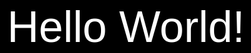 <html lang="en">
<head>
    <meta charset="UTF-8">
    <meta name="viewport" content="width=device-width, initial-scale=1.0">
    <title>Flashing Splash Screen</title> 
    <style>
        #splash-screen {
            position: fixed;
            top: 0;
            left: 0;
            width: 100%;
            height: 100%;
            background-color: black;
            color: white; 
            display: flex;
            justify-content: center;
            align-items: center;
            z-index: 100;
            font-size: 5em; 
        }
body {
            background-color: lightgray;
            margin: 0;
            font-family: Arial, sans-serif;
        }
#sidebar {
        width: 250px; 
        height:100%;
        background-color: black;
        position: fixed;
        top:0;   
        left:0;
         color: white; 
        padding-top:10px;  
        padding-left:10px;
        box-sizing: border-box;       
        }
  #sidebar a {
       color: white;
       text-decoration: none;
       display: block;
       margin: 10px 0; 
       font-size: 1.5em;
       }            
 .image-text-container  {
        display: flex; 
       flex-direction: row;
        align-items: center; 
        justify-content: space-between;
        margin: 20px;
        margin-left: 270px; 
        }
  .image-text-container img {
            width: 300px !important  ;  
            height: 300px !important ; 
            border-radius: 50%;
            object-fit: cover;
            margin-right: 20px; 
            margin-left: 20px;
        }
.text-content {
        font-size: 18px;
            font-family: Arial, sans-serif;
            max-width:45%;
            text-align: center;
        }
   
 @media(min-width: 600px) {
    #sidebar {
    width:250px;
    position: fixed;
    height: 100%;
    }
 
 .image-text-container img {
    width:120px;
    height:120px;
    }
 
 .image-text-container {
    flex-direction: row;
    margin-left: 270px;
    }
  
  .text-content{
    text-align: center;
    font-size:16px;
    margin:10px;
    }
  }
   @media(max-width: 600px) {
            body {
            display: flex;
             flex-direction: column; 
            margin-left: 0;
            }

   #sidebar {
              width: 100%;
              position: relative; 
               height: auto;
              padding: 10px;
             box-sizing: border-box;
            }

 .image-text-container {
                flex-direction: column;
                margin-left: 0; 
            }

 .image-text-container img {
                width: 100px;
                height: 100px;
            }

 .text-content {
                font-size: 14px;
                text-align: center;
            }
    }
    
    
    
    
    
    
    
    
    
    
    
 </style>
</head>
<body>
    <div id="splash-screen">Hello World!</div> 
   
  <script>
        setTimeout(function() {
            document.getElementById('splash-screen').style.display = 'none';
        }, 3000); 
    </script>

 <div id="sidebar">
    <a href = "https://linkedin.com/in/william-s-4120a0254" target="_blank"> Check out my LinkedIn Profile! </a>
    <a href = "https://docs.google.com/document/d/1hT3L5L15tXU9I19EtVc4c99L4t3DAc9u/edit?usp=sharing&ouid=101206748234661541234&rtpof=true&sd=true" target="_blank"> Link to my resume! </a>
    <a href = "https://github.com/Wls170?tab=repositories" target= "_blank"> Projects </a>
        </div>
   
   <p style="font-size: 20px;"> Thank you for taking the time to visit my website! I hope you find everything you were looking for. 
    Feel free to explore more about my projects (this is my first), experiences, and connect with me. If you have any questions 
    or would like to collaborate, don't hesitate to reach out. Your feedback and support are greatly appreciated! </p>

<div class="image-text-container">
    <div class = "text-content">
      <h2> Skills: </h2>
        <p><b> Effective Communication </b> </p>
        <p><b> Microsoft Products  </b> </p>
        <p><b> Leadership  </b> </p>
        <p><b> Python  </b> </p>
    </div>
    
    <img src="https://scontent.fosu2-1.fna.fbcdn.net/v/t39.30808-6/363440628_10231263865289524_1224367189268874357_n.jpg?_nc_cat=107&ccb=1-7&_nc_sid=833d8c&_nc_ohc=OrEK-w6nDWcQ7kNvgFWSvE5&_nc_zt=23&_nc_ht=scontent.fosu2-1.fna&_nc_gid=ASZxaYnT2GLOsh2-NM6-scY&oh=00_AYBEogK94jrBQBqG0QVkIsKc4fV7N5HbAL74oYjNAr5y0A&oe=677F912D" alt="WillStearn"> 
</div>
   
    <div class= "text-content" style ="margin-left: 270px;">
    <h2> Details: </h2>
<p><b> Name: William Stearn </b> </p>
<p><b> Age: 35  </b></p>
<p><b> Location: Barberton, Ohio </b></p>
<p><b> Email: Wls170@icloud.com </b></p>
    </div>
     
   
    <h3> About me: </h3>
    <p style="font-size: 22px;"> Currently I work full-time as a Production Supervisor at a Synthomer. Synthomer supplies highly specialized polymers to multiple industries worldwide. I have been with them since 2018 starting from an entry level worker and progressively working my way up to supervisor. I am also pursuing my BS in Computer Science at Southern New Hampshire University (SNHU). I am taking classes geared towards Software Engineering with an expected completion date of early 2027. In  my free time I enjoy spending time with my family, practicing my coding skill, checking out new spots around town and gaming. </p>




</body>

</html>
